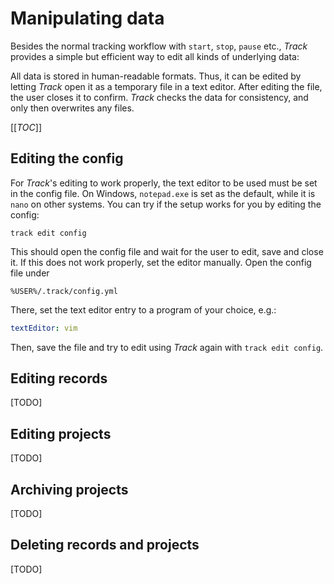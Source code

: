 # Manipulating data

Besides the normal tracking workflow with `start`, `stop`, `pause` etc.,
*Track* provides a simple but efficient way to edit all kinds of underlying data:

All data is stored in human-readable formats.
Thus, it can be edited by letting *Track* open it as a temporary file in a text editor.
After editing the file, the user closes it to confirm.
*Track* checks the data for consistency, and only then overwrites any files.

[[_TOC_]]

## Editing the config

For *Track*'s editing to work properly, the text editor to be used must be set in the config file.
On Windows, `notepad.exe` is set as the default, while it is `nano` on other systems.
You can try if the setup works for you by editing the config:

```shell
track edit config
```

This should open the config file and wait for the user to edit, save and close it.
If this does not work properly, set the editor manually. Open the config file under

```text
%USER%/.track/config.yml
```

There, set the text editor entry to a program of your choice, e.g.:

```yaml
textEditor: vim
```

Then, save the file and try to edit using *Track* again with `track edit config`.

## Editing records

[TODO]

## Editing projects

[TODO]

## Archiving projects

[TODO]

## Deleting records and projects

[TODO]
